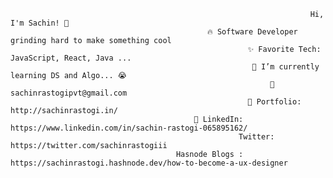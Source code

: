                                                                        Hi, I'm Sachin! 👋
                                                🔥 Software Developer grinding hard to make something cool
                                                         ✨ Favorite Tech: JavaScript, React, Java ...
                                                          📓 I’m currently learning DS and Algo... 😭
                                                              📧 sachinrastogipvt@gmail.com
                                                         🎨 Portfolio: http://sachinrastogi.in/
                                             💼 LinkedIn: https://www.linkedin.com/in/sachin-rastogi-065895162/
                                                       Twitter: https://twitter.com/sachinrastogiii
                                         Hasnode Blogs : https://sachinrastogi.hashnode.dev/how-to-become-a-ux-designer
